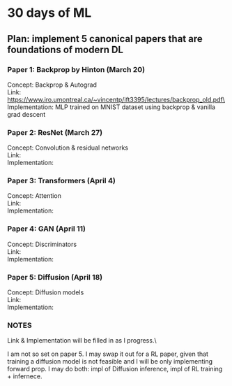 # 30 days of ML

## Plan: implement 5 canonical papers that are foundations of modern DL 

### Paper 1: Backprop by Hinton (March 20)

Concept: Backprop & Autograd\
Link: https://www.iro.umontreal.ca/~vincentp/ift3395/lectures/backprop_old.pdf\
Implementation: MLP trained on MNIST dataset using backprop & vanilla grad descent

### Paper 2: ResNet (March 27)

Concept: Convolution & residual networks\
Link: \
Implementation: 

### Paper 3: Transformers (April 4)

Concept: Attention\
Link:\
Implementation:

### Paper 4: GAN (April 11)

Concept: Discriminators\
Link:\
Implementation:

### Paper 5: Diffusion (April 18)

Concept: Diffusion models\
Link:\
Implementation:

### NOTES

Link & Implementation will be filled in as I progress.\

I am not so set on paper 5. I may swap it out for a RL paper, given that training a diffusion model is not feasible and I will be only implementing forward prop. I may do both: impl of Diffusion inference, impl of RL training + infernece.
